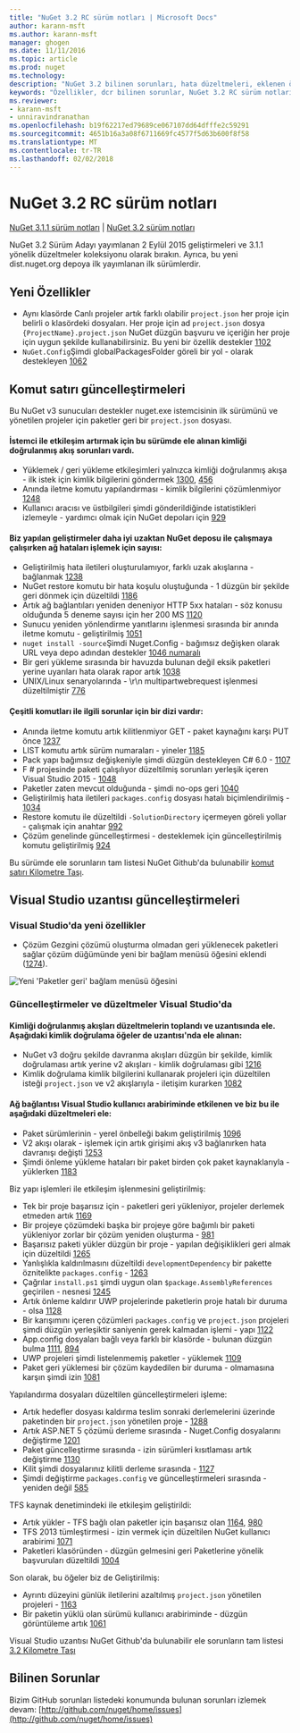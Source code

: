 ```yaml
---
title: "NuGet 3.2 RC sürüm notları | Microsoft Docs"
author: karann-msft
ms.author: karann-msft
manager: ghogen
ms.date: 11/11/2016
ms.topic: article
ms.prod: nuget
ms.technology: 
description: "NuGet 3.2 bilinen sorunları, hata düzeltmeleri, eklenen özellikleri ve dcr dahil olmak üzere RC sürüm notları."
keywords: "Özellikler, dcr bilinen sorunlar, NuGet 3.2 RC sürüm notları, hata düzeltmeleri eklendi"
ms.reviewer:
- karann-msft
- unniravindranathan
ms.openlocfilehash: b19f62217ed79689ce067107dd64dfffe2c59291
ms.sourcegitcommit: 4651b16a3a08f6711669fc4577f5d63b600f8f58
ms.translationtype: MT
ms.contentlocale: tr-TR
ms.lasthandoff: 02/02/2018
---
```

# <a name="nuget-32-rc-release-notes"></a>NuGet 3.2 RC sürüm notları

[NuGet 3.1.1 sürüm notları](../release-notes/nuget-3.1.1.md) | [NuGet 3.2 sürüm notları](../release-notes/nuget-3.2.md)

NuGet 3.2 Sürüm Adayı yayımlanan 2 Eylül 2015 geliştirmeleri ve 3.1.1 yönelik düzeltmeler koleksiyonu olarak bırakın.  Ayrıca, bu yeni dist.nuget.org depoya ilk yayımlanan ilk sürümlerdir.

## <a name="new-features"></a>Yeni Özellikler

* Aynı klasörde Canlı projeler artık farklı olabilir `project.json` her proje için belirli o klasördeki dosyaları.  Her proje için ad `project.json` dosya `{ProjectName}.project.json` NuGet düzgün başvuru ve içeriğin her proje için uygun şekilde kullanabilirsiniz.  Bu yeni bir özellik destekler [1102](https://github.com/NuGet/Home/issues/1102)
* `NuGet.Config`Şimdi globalPackagesFolder göreli bir yol - olarak destekleyen [1062](https://github.com/NuGet/Home/issues/1062)

## <a name="command-line-updates"></a>Komut satırı güncelleştirmeleri

Bu NuGet v3 sunucuları destekler nuget.exe istemcisinin ilk sürümünü ve yönetilen projeler için paketler geri bir `project.json` dosyası.

#### <a name="there-were-a-number-of-authenticated-feed-issues-that-were-addressed-in-this-release-to-improve-interactions-with-the-client"></a>İstemci ile etkileşim artırmak için bu sürümde ele alınan kimliği doğrulanmış akış sorunları vardı.

* Yüklemek / geri yükleme etkileşimleri yalnızca kimliği doğrulanmış akışa - ilk istek için kimlik bilgilerini göndermek [1300](https://github.com/NuGet/Home/issues/1300), [456](https://github.com/NuGet/Home/issues/456)
* Anında iletme komutu yapılandırması - kimlik bilgilerini çözümlenmiyor [1248](https://github.com/NuGet/Home/issues/1248)
* Kullanıcı aracısı ve üstbilgileri şimdi gönderildiğinde istatistikleri izlemeyle - yardımcı olmak için NuGet depoları için [929](https://github.com/NuGet/Home/issues/929)

#### <a name="we-made-a-number-of-improvements-to-better-handle-network-failures-while-attempting-to-work-with-a-remote-nuget-repository"></a>Biz yapılan geliştirmeler daha iyi uzaktan NuGet deposu ile çalışmaya çalışırken ağ hataları işlemek için sayısı:

* Geliştirilmiş hata iletileri oluşturulamıyor, farklı uzak akışlarına - bağlanmak [1238](https://github.com/NuGet/Home/issues/1238)
* NuGet restore komutu bir hata koşulu oluştuğunda - 1 düzgün bir şekilde geri dönmek için düzeltildi [1186](https://github.com/NuGet/Home/issues/1186)
* Artık ağ bağlantıları yeniden deneniyor HTTP 5xx hataları - söz konusu olduğunda 5 deneme sayısı için her 200 MS [1120](https://github.com/NuGet/Home/issues/1120)
* Sunucu yeniden yönlendirme yanıtlarını işlenmesi sırasında bir anında iletme komutu - geliştirilmiş [1051](https://github.com/NuGet/Home/issues/1051)
* `nuget install -source`Şimdi Nuget.Config - bağımsız değişken olarak URL veya depo adından destekler [1046 numaralı](https://github.com/NuGet/Home/issues/1046)
* Bir geri yükleme sırasında bir havuzda bulunan değil eksik paketleri yerine uyarıları hata olarak rapor artık [1038](https://github.com/NuGet/Home/issues/1038)
* UNIX/Linux senaryolarında - \r\n multipartwebrequest işlenmesi düzeltilmiştir [776](https://github.com/NuGet/Home/issues/776)

#### <a name="there-are-a-number-of-fixes-to-issues-with-various-commands"></a>Çeşitli komutları ile ilgili sorunlar için bir dizi vardır:

* Anında iletme komutu artık kilitlenmiyor GET - paket kaynağını karşı PUT önce [1237](https://github.com/NuGet/Home/issues/1237)
* LIST komutu artık sürüm numaraları - yineler [1185](https://github.com/NuGet/Home/issues/1185)
* Pack yapı bağımsız değişkeniyle şimdi düzgün destekleyen C# 6.0 - [1107](https://github.com/NuGet/Home/issues/1107)
* F # projesinde paketi çalışılıyor düzeltilmiş sorunları yerleşik içeren Visual Studio 2015 - [1048](https://github.com/NuGet/Home/issues/1048)
* Paketler zaten mevcut olduğunda - şimdi no-ops geri [1040](https://github.com/NuGet/Home/issues/1040)
* Geliştirilmiş hata iletileri `packages.config` dosyası hatalı biçimlendirilmiş - [1034](https://github.com/NuGet/Home/issues/1034)
* Restore komutu ile düzeltildi `-SolutionDirectory` içermeyen göreli yollar - çalışmak için anahtar [992](https://github.com/NuGet/Home/issues/992)
* Çözüm genelinde güncelleştirmesi - desteklemek için güncelleştirilmiş komutu geliştirilmiş [924](https://github.com/NuGet/Home/issues/924)

Bu sürümde ele sorunların tam listesi NuGet Github'da bulunabilir [komut satırı Kilometre Taşı](https://github.com/nuget/home/issues?utf8=%E2%9C%93&q=is%3Aissue+milestone%3A3.2.0-commandline+is%3Aclosed+-label%3AClosedAs%3ADuplicate).

## <a name="visual-studio-extension-updates"></a>Visual Studio uzantısı güncelleştirmeleri

### <a name="new-features-in-visual-studio"></a>Visual Studio'da yeni özellikler

* Çözüm Gezgini çözümü oluşturma olmadan geri yüklenecek paketleri sağlar çözüm düğümünde yeni bir bağlam menüsü öğesini eklendi ([1274](https://github.com/NuGet/Home/issues/1274)).

![Yeni 'Paketler geri' bağlam menüsü öğesini](./media/NuGet-3.2/newContextMenu.png)

### <a name="updates-and-fixes-in-visual-studio"></a>Güncelleştirmeler ve düzeltmeler Visual Studio'da

#### <a name="the-fixes-for-authenticated-feeds-were-rolled-up-and-addressed-in-the-extension-as-well--the-following-authentication-items-were-also-addressed-in-the-extension"></a>Kimliği doğrulanmış akışları düzeltmelerin toplandı ve uzantısında ele.  Aşağıdaki kimlik doğrulama öğeler de uzantısı'nda ele alınan:

* NuGet v3 doğru şekilde davranma akışları düzgün bir şekilde, kimlik doğrulaması artık yerine v2 akışları - kimlik doğrulaması gibi [1216](https://github.com/NuGet/Home/issues/1216)
* Kimlik doğrulama kimlik bilgilerini kullanarak projeleri için düzeltilen isteği `project.json` ve v2 akışlarıyla - iletişim kurarken [1082](https://github.com/NuGet/Home/issues/1082)

#### <a name="network-connectivity-had-affected-the-user-interface-in-visual-studio-and-we-addressed-this-with-the-following-fixes"></a>Ağ bağlantısı Visual Studio kullanıcı arabiriminde etkilenen ve biz bu ile aşağıdaki düzeltmeleri ele:

* Paket sürümlerinin - yerel önbelleği bakım geliştirilmiş [1096](https://github.com/NuGet/Home/issues/1096)
* V2 akışı olarak - işlemek için artık girişimi akış v3 bağlanırken hata davranışı değişti [1253](https://github.com/NuGet/Home/issues/1253)
* Şimdi önleme yükleme hataları bir paket birden çok paket kaynaklarıyla - yüklerken [1183](https://github.com/NuGet/Home/issues/1183)

Biz yapı işlemleri ile etkileşim işlenmesini geliştirilmiş:

* Tek bir proje başarısız için - paketleri geri yükleniyor, projeler derlemek etmeden artık [1169](https://github.com/NuGet/Home/issues/1169)
* Bir projeye çözümdeki başka bir projeye göre bağımlı bir paketi yükleniyor zorlar bir çözüm yeniden oluşturma - [981](https://github.com/NuGet/Home/issues/981)
* Başarısız paketi yükler düzgün bir proje - yapılan değişiklikleri geri almak için düzeltildi [1265](https://github.com/NuGet/Home/issues/1265)
* Yanlışlıkla kaldırılmasını düzeltildi `developmentDependency` bir pakette öznitelikte `packages.config`  -  [1263](https://github.com/NuGet/Home/issues/1263)
* Çağrılar `install.ps1` şimdi uygun olan `$package.AssemblyReferences` geçirilen - nesnesi [1245](https://github.com/NuGet/Home/issues/1245)
* Artık önleme kaldırır UWP projelerinde paketlerin proje hatalı bir duruma - olsa [1128](https://github.com/NuGet/Home/issues/1128)
* Bir karışımını içeren çözümleri `packages.config` ve `project.json` projeleri şimdi düzgün yerleşiktir saniyenin gerek kalmadan işlemi - yapı [1122](https://github.com/NuGet/Home/issues/1122)
* App.config dosyaları bağlı veya farklı bir klasörde - bulunan düzgün bulma [1111](https://github.com/NuGet/Home/issues/1111), [894](https://github.com/NuGet/Home/issues/894)
* UWP projeleri şimdi listelenmemiş paketler - yüklemek [1109](https://github.com/NuGet/Home/issues/1109)
* Paket geri yüklemesi bir çözüm kaydedilen bir duruma - olmamasına karşın şimdi izin [1081](https://github.com/NuGet/Home/issues/1081)


Yapılandırma dosyaları düzeltilen güncelleştirmeleri işleme:

* Artık hedefler dosyası kaldırma teslim sonraki derlemelerini üzerinde paketinden bir `project.json` yönetilen proje - [1288](https://github.com/NuGet/Home/issues/1288)
* Artık ASP.NET 5 çözümü derleme sırasında - Nuget.Config dosyalarını değiştirme [1201](https://github.com/NuGet/Home/issues/1201)
* Paket güncelleştirme sırasında - izin sürümleri kısıtlaması artık değiştirme [1130](https://github.com/NuGet/Home/issues/1130)
* Kilit şimdi dosyalarınız kilitli derleme sırasında - [1127](https://github.com/NuGet/Home/issues/1127)
* Şimdi değiştirme `packages.config` ve güncelleştirmeleri sırasında - yeniden değil [585](https://github.com/NuGet/Home/issues/585)


TFS kaynak denetimindeki ile etkileşim geliştirildi:

* Artık yükler - TFS bağlı olan paketler için başarısız olan [1164](https://github.com/NuGet/Home/issues/1164), [980](https://github.com/NuGet/Home/issues/980)
* TFS 2013 tümleştirmesi - izin vermek için düzeltilen NuGet kullanıcı arabirimi [1071](https://github.com/NuGet/Home/issues/1071)
* Paketleri klasöründen - düzgün gelmesini geri Paketlerine yönelik başvuruları düzeltildi [1004](https://github.com/NuGet/Home/issues/1004)

Son olarak, bu öğeler biz de Geliştirilmiş:

* Ayrıntı düzeyini günlük iletilerini azaltılmış `project.json` yönetilen projeleri - [1163](https://github.com/NuGet/Home/issues/1163)
* Bir paketin yüklü olan sürümü kullanıcı arabiriminde - düzgün görüntüleme artık [1061](https://github.com/NuGet/Home/issues/1061)


Visual Studio uzantısı NuGet Github'da bulunabilir ele sorunların tam listesi [3.2 Kilometre Taşı](https://github.com/nuget/home/issues?q=is%3Aissue+is%3Aclosed+-label%3AClosedAs%3ADuplicate+milestone%3A3.2)

## <a name="known-issues"></a>Bilinen Sorunlar

Bizim GitHub sorunları listedeki konumunda bulunan sorunları izlemek devam: [http://github.com/nuget/home/issues](http://github.com/nuget/home/issues)